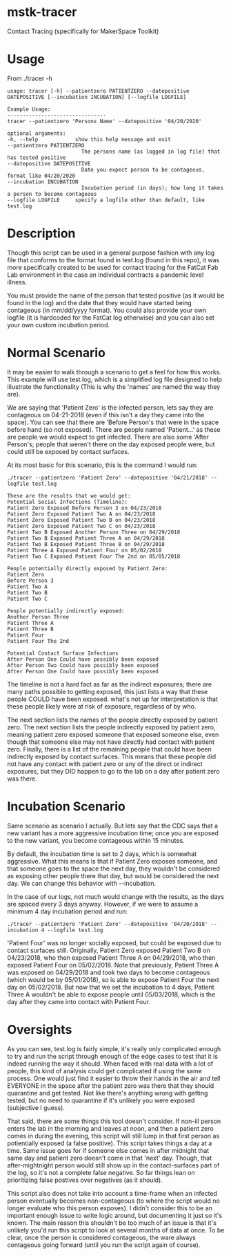 # mstk-tracer
Contact Tracing (specifically for MakerSpace Toolkit)

# Usage
From ./tracer -h
```
usage: tracer [-h] --patientzero PATIENTZERO --datepositive DATEPOSITIVE [--incubation INCUBATION] [--logfile LOGFILE]

Example Usage:
--------------------------------
tracer --patientzero 'Persons Name' --datepositive '04/20/2020'

optional arguments:
-h, --help            show this help message and exit
--patientzero PATIENTZERO
                        The persons name (as logged in log file) that has tested positive
--datepositive DATEPOSITIVE
                        Date you expect person to be contageous, format like 04/20/2020
--incubation INCUBATION
                        Incubation period (in days); how long it takes a person to become contageous
--logfile LOGFILE     specify a logfile other than default, like test.log
```

# Description
Though this script can be used in a general purpose fashion with any log file that conforms to the format found in test.log (found in this repo), it was more specifically created to be used for contact tracing for the FatCat Fab Lab environment in the case an individual contracts a pandemic level illness.

You must provide the name of the person that tested positive (as it would be found in the log) and the date that they would have started being contageous (in mm/dd/yyyy format). You could also provide your own logfile (it is hardcoded for the FatCat log otherwise) and you can also set your own custom incubation period.

# Normal Scenario
It may be easier to walk through a scenario to get a feel for how this works. This example will use test.log, which is a simplified log file designed to help illustrate the functionality (This is why the 'names' are named the way they are).

We are saying that 'Patient Zero' is the infected person, lets say they are contageous on 04-21-2018 (even if this isn't a day they came into the space). You can see that there are 'Before Person's that were in the space before hand (so not exposed). There are people named 'Patient...' as these are people we would expect to get infected. There are also some 'After Person's; people that weren't there on the day exposed people were, but could still be exposed by contact surfaces.

At its most basic for this scenario, this is the command I would run:
```
./tracer --patientzero 'Patient Zero' --datepositive '04/21/2018' --logfile test.log
```

```
These are the results that we would get:
Potential Social Infections (Timeline):
Patient Zero Exposed Before Person 3 on 04/23/2018
Patient Zero Exposed Patient Two A on 04/23/2018
Patient Zero Exposed Patient Two B on 04/23/2018
Patient Zero Exposed Patient Two C on 04/23/2018
Patient Two B Exposed Another Person Three on 04/29/2018
Patient Two B Exposed Patient Three A on 04/29/2018
Patient Two B Exposed Patient Three B on 04/29/2018
Patient Three A Exposed Patient Four on 05/02/2018
Patient Two C Exposed Patient Four The 2nd on 05/05/2018

People potentially directly exposed by Patient Zero:
Patient Zero
Before Person 3
Patient Two A
Patient Two B
Patient Two C

People potentially indirectly exposed:
Another Person Three
Patient Three A
Patient Three B
Patient Four
Patient Four The 2nd

Potential Contact Surface Infections
After Person One Could have possibly been exposed
After Person Two Could have possibly been exposed
After Person One Could have possibly been exposed
```

The timeline is not a hard fact as far as the indirect exposures; there are many paths possible to getting exposed, this just lists a way that these people COULD have been exposed. what's not up for interpretation is that these people likely were at risk of exposure, regardless of by who.

The next section lists the names of the people directly exposed by patient zero.
The next section lists the people indirectly exposed by patient zero, meaning patient zero exposed someone that exposed someone else, even though that someone else may not have directly had contact with patient zero.
Finally, there is a list of the remaining people that could have been indirectly exposed by contact surfaces. This means that these people did not have any contact with patient zero or any of the direct or indirect exposures, but they DID happen to go to the lab on a day after patient zero was there.

# Incubation Scenario
Same scenario as scenario I actually. But lets say that the CDC says that a new variant has a more aggressive incubation time; once you are exposed to the new variant, you become contageous within 15 minutes.

By default, the incubation time is set to 2 days, which is somewhat aggressive. What this means is that if Patient Zero exposes someone, and that someone goes to the space the next day, they wouldn't be considered as exposing other people there that day, but would be considered the next day. We can change this behavior with --incubation.

In the case of our logs, not much would change with the results, as the days are spaced every 3 days anyway. However, if we were to assume a minimum 4 day incubation period and run:
```
./tracer --patientzero 'Patient Zero' --datepositive '04/20/2018' --incubation 4 --logfile test.log
```

'Patient Four' was no longer socially exposed, but could be exposed due to contact surfaces still. Originally, Patient Zero exposed Patient Two B on 04/23/2018, who then exposed Patient Three A on 04/29/2018, who then exposed Patient Four on 05/02/2018. Note that previously, Patient Three A was exposed on 04/29/2018 and took two days to become contageous (which would be by 05/01/2018), so is able to expose Patient Four the next day on 05/02/2018. But now that we set the incubation to 4 days, Patient Three A wouldn't be able to expose people until 05/03/2018, which is the day after they came into contact with Patient Four.

# Oversights
As you can see, test.log is fairly simple, it's really only complicated enough to try and run the script through enough of the edge cases to test that it is indeed running the way it should. When faced with real data with a lot of people, this kind of analysis could get complicated if using the same process. One would just find it easier to throw their hands in the air and tell EVERYONE in the space after the patient zero was there that they should quarantine and get tested. Not like there's anything wrong with getting tested, but no need to quarantine if it's unlikely you were exposed (subjective I guess).

That said, there are some things this tool doesn't consider. If non-ill person enters the lab in the morning and leaves at noon, and then a patient zero comes in during the evening, this script will still lump in that first person as potientially exposed (a false positive). This script takes things a day at a time. Same issue goes for if someone else comes in after midnight that same day and patient zero doesn't come in that 'next' day. Though, that after-mightnight person would still show up in the contact-surfaces part of the log, so it's not a complete false negative. So far things lean on prioritizing false postives over negatives (as it should).

This script also does not take into account a time-frame when an infected person eventually becomes non-contageous (to where the script would no longer evaluate who this person exposes). I didn't consider this to be an important enough issue to write logic around, but documenting it just so it's known. The main reason this shouldn't be too much of an issue is that it's unlikely you'd run this script to look at several months of data at once. To be clear, once the person is considered contageous, the ware always contageous going forward (until you run the script again of course).
